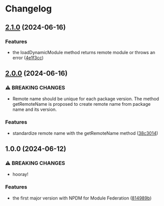 # Changelog

## [2.1.0](https://github.com/npdmjs/module-federation/compare/v2.0.0...v2.1.0) (2024-06-16)


### Features

* the loadDynamicModule method returns remote module or throws an error ([4e1f3cc](https://github.com/npdmjs/module-federation/commit/4e1f3cc5c8b8a5073848af8bc535828d62eb5286))

## [2.0.0](https://github.com/npdmjs/module-federation/compare/v1.0.0...v2.0.0) (2024-06-16)


### ⚠ BREAKING CHANGES

* Remote name should be unique for each package version. The method getRemoteName is proposed to create remote name from package name and its version.

### Features

* standardize remote name with the getRemoteName method ([38c3014](https://github.com/npdmjs/module-federation/commit/38c3014871d323c42fb0cc0295c5638314368003))

## 1.0.0 (2024-06-12)


### ⚠ BREAKING CHANGES

* hooray!

### Features

* the first major version with NPDM for Module Federation ([814989b](https://github.com/npdmjs/module-federation/commit/814989b5dd7d81f711cf64e311c3f7b1a049cd76))
